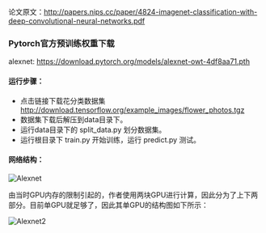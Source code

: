 论文原文：http://papers.nips.cc/paper/4824-imagenet-classification-with-deep-convolutional-neural-networks.pdf

### Pytorch官方预训练权重下载

alexnet: https://download.pytorch.org/models/alexnet-owt-4df8aa71.pth


#### 运行步骤：

+ 点击链接下载花分类数据集 http://download.tensorflow.org/example_images/flower_photos.tgz
+ 数据集下载后解压到data目录下。
+ 运行data目录下的 split_data.py 划分数据集。
+ 运行根目录下 train.py 开始训练，运行 predict.py 测试。



#### 网络结构：

![Alexnet](https://images.cnblogs.com/cnblogs_com/blogs/471668/galleries/1907323/o_220320093555_AlexNet.png)

由当时GPU内存的限制引起的，作者使用两块GPU进行计算，因此分为了上下两部分。目前单GPU就足够了，因此其单GPU的结构图如下所示：

![Alexnet2](https://images.cnblogs.com/cnblogs_com/blogs/471668/galleries/1907323/o_220322131943_new_Alexnet.png)


